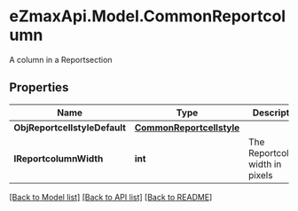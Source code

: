 # eZmaxApi.Model.CommonReportcolumn
A column in a Reportsection 

## Properties

Name | Type | Description | Notes
------------ | ------------- | ------------- | -------------
**ObjReportcellstyleDefault** | [**CommonReportcellstyle**](CommonReportcellstyle.md) |  | 
**IReportcolumnWidth** | **int** | The Reportcolumn width in pixels | 

[[Back to Model list]](../README.md#documentation-for-models) [[Back to API list]](../README.md#documentation-for-api-endpoints) [[Back to README]](../README.md)

